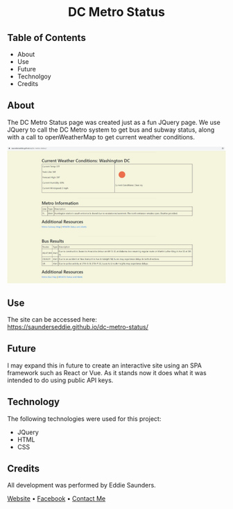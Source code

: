 <h1 align ="center"> DC Metro Status </h1>
 
 ## Table of Contents

- About
- Use
- Future
- Technolgoy
- Credits

## About
The DC Metro Status page was created just as a fun JQuery page. We use JQuery to call the DC Metro system to get bus and subway status, along with a call to openWeatherMap to get current weather conditions. 

![Screenshot](screenshot.jpg)
## Use
The site can be accessed here:  
https://saunderseddie.github.io/dc-metro-status/

## Future
I may expand this in future to create an interactive site using an SPA framework such as React or Vue. As it stands now it does what it was intended to do using public API keys.

## Technology
The following technologies were used for this project:  
 - JQuery
 - HTML
 - CSS

## Credits
All development was performed by Eddie Saunders.


[Website](https://saunderseddie.github.io/dc-metro-status/) • [Facebook](https://www.facebook.com) • [Contact Me](mailto:edwyn.saunders@outlook.com)
